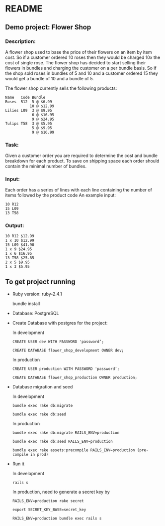 # README

## Demo project: Flower Shop

### Description:

A flower shop used to base the price of their flowers on an item by item cost. So if a
customer ordered 10 roses then they would be charged 10x the cost of single rose. The
flower shop has decided to start selling their flowers in bundles and charging the customer
on a per bundle basis. So if the shop sold roses in bundles of 5 and 10 and a customer
ordered 15 they would get a bundle of 10 and a bundle of 5.

The flower shop currently sells the following products:

```
Name   Code Bundle
Roses  R12  5 @ $6.99
           10 @ $12.99
Lilies L09  3 @ $9.95
            6 @ $16.95
            9 @ $24.95
Tulips T58  3 @ $5.95
            5 @ $9.95
            9 @ $16.99
```

### Task:

Given a customer order you are required to determine the cost and bundle breakdown for
each product. To save on shipping space each order should contain the minimal number
of bundles.

### Input:

Each order has a series of lines with each line containing the number of items followed by
the product code
An example input:
```
10 R12
15 L09
13 T58
```

### Output:

```
10 R12 $12.99
1 x 10 $12.99
15 L09 $41.90
1 x 9 $24.95
1 x 6 $16.95
13 T58 $25.85
2 x 5 $9.95
1 x 3 $5.95
```

## To get project running

* Ruby version: ruby-2.4.1

    bundle install

* Database: PostgreSQL

* Create Database with postgres for the project:

  In development 

      CREATE USER dev WITH PASSWORD 'password’;

      CREATE DATABASE flower_shop_development OWNER dev;

  In production

      CREATE USER production WITH PASSWORD 'password’;

      CREATE DATABASE flower_shop_production OWNER production;

* Database migration and seed

  In development

      bundle exec rake db:migrate

      bundle exec rake db:seed

  In production

      bundle exec rake db:migrate RAILS_ENV=production

      bundle exec rake db:seed RAILS_ENV=production

      bundle exec rake assets:precompile RAILS_ENV=production (pre-compile in prod)

* Run it

  In development

      rails s

  In production, need to generate a secret key by

      RAILS_ENV=production rake secret

      export SECRET_KEY_BASE=secret_key

      RAILS_ENV=production bundle exec rails s

